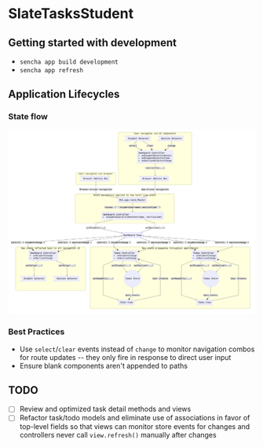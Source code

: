 # SlateTasksStudent

## Getting started with development

- `sencha app build development`
- `sencha app refresh`

## Application Lifecycles

### State flow

![State Flow Diagram](docs/state-flow.png)

### Best Practices

- Use `select`/`clear` events instead of `change` to monitor navigation combos for route updates -- they only fire in response to direct user input
- Ensure blank components aren't appended to paths

## TODO

- [ ] Review and optimized task detail methods and views
- [ ] Refactor task/todo models and eliminate use of associations in favor of top-level fields so that views can monitor store events for changes and controllers never call `view.refresh()` manually after changes